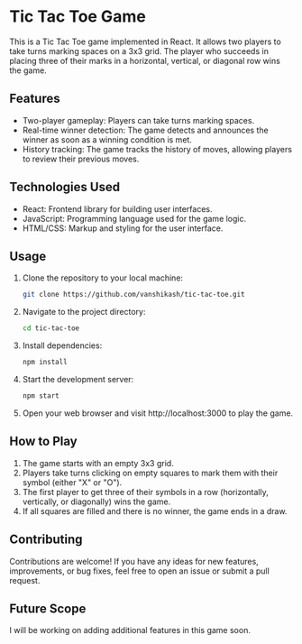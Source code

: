 # Tic Tac Toe Game

This is a Tic Tac Toe game implemented in React. It allows two players to take turns marking spaces on a 3x3 grid. The player who succeeds in placing three of their marks in a horizontal, vertical, or diagonal row wins the game.

## Features

- Two-player gameplay: Players can take turns marking spaces.
- Real-time winner detection: The game detects and announces the winner as soon as a winning condition is met.
- History tracking: The game tracks the history of moves, allowing players to review their previous moves.

## Technologies Used

- React: Frontend library for building user interfaces.
- JavaScript: Programming language used for the game logic.
- HTML/CSS: Markup and styling for the user interface.

## Usage

1. Clone the repository to your local machine:

   ```bash
   git clone https://github.com/vanshikash/tic-tac-toe.git
   ```

2. Navigate to the project directory:

   ```bash
   cd tic-tac-toe
   ```

3. Install dependencies:

   ```bash
   npm install
   ```

4. Start the development server:

   ```bash
   npm start
   ```

5. Open your web browser and visit http://localhost:3000 to play the game.

## How to Play

1. The game starts with an empty 3x3 grid.
2. Players take turns clicking on empty squares to mark them with their symbol (either "X" or "O").
3. The first player to get three of their symbols in a row (horizontally, vertically, or diagonally) wins the game.
4. If all squares are filled and there is no winner, the game ends in a draw.

## Contributing

Contributions are welcome! If you have any ideas for new features, improvements, or bug fixes, feel free to open an issue or submit a pull request.

## Future Scope
I will be working on adding additional features in this game soon.
